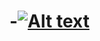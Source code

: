 # -[![Alt text](https://img.youtube.com/vi/r3ny7lnfILg/0.jpg)](https://www.youtube.com/watch?v=r3ny7lnfILg)
